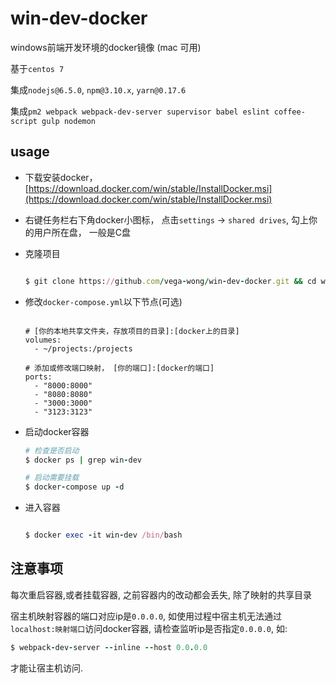 # win-dev-docker

windows前端开发环境的docker镜像 (mac 可用)

基于`centos 7`

集成`nodejs@6.5.0`, `npm@3.10.x`, `yarn@0.17.6`

集成`pm2 webpack webpack-dev-server supervisor babel eslint coffee-script gulp nodemon`

## usage

- 下载安装docker， [https://download.docker.com/win/stable/InstallDocker.msi](https://download.docker.com/win/stable/InstallDocker.msi)

- 右键任务栏右下角docker小图标， 点击`settings` -> `shared drives`, 勾上你的用户所在盘， 一般是C盘

- 克隆项目

  ```ruby

  $ git clone https://github.com/vega-wong/win-dev-docker.git && cd win-dev-docker

  ```

- 修改`docker-compose.yml`以下节点(可选)

  ```

  # [你的本地共享文件夹，存放项目的目录]:[docker上的目录]
  volumes:
    - ~/projects:/projects

  # 添加或修改端口映射， [你的端口]:[docker的端口]
  ports:
    - "8000:8000"
    - "8080:8080"
    - "3000:3000"
    - "3123:3123"

  ```

- 启动docker容器

  ```ruby
  # 检查是否启动
  $ docker ps | grep win-dev

  # 启动需要挂载
  $ docker-compose up -d

  ```


- 进入容器

  ```ruby

  $ docker exec -it win-dev /bin/bash

  ```


## 注意事项

每次重启容器,或者挂载容器, 之前容器内的改动都会丢失, 除了映射的共享目录

宿主机映射容器的端口对应ip是`0.0.0.0`, 如使用过程中宿主机无法通过`localhost:映射端口`访问docker容器, 请检查监听ip是否指定`0.0.0.0`, 如:

```ruby
$ webpack-dev-server --inline --host 0.0.0.0
```

才能让宿主机访问.

